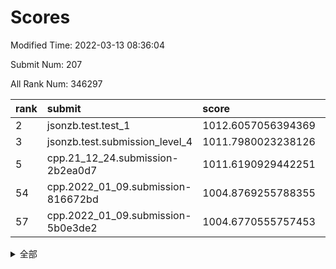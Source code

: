 # Scores

Modified Time: 2022-03-13 08:36:04

Submit Num: 207

All Rank Num: 346297

| rank |               submit               |       score        |       sigma        | pk_num |
| :--- | :--------------------------------- | :----------------- | :----------------- | :----- |
| 2    | jsonzb.test.test_1                 | 1012.6057056394369 | 0.8018340695702606 | 6692   |
| 3    | jsonzb.test.submission_level_4     | 1011.7980023238126 | 0.78074607083216   | 6694   |
| 5    | cpp.21_12_24.submission-2b2ea0d7   | 1011.6190929442251 | 0.7698672717570941 | 6690   |
| 54   | cpp.2022_01_09.submission-816672bd | 1004.8769255788355 | 0.7081034287507583 | 6690   |
| 57   | cpp.2022_01_09.submission-5b0e3de2 | 1004.6770555757453 | 0.7171293555201705 | 6693   |


<details>
<summary>全部</summary>

| rank |                 submit                 |       score        |       sigma        | pk_num |
| :--- | :------------------------------------- | :----------------- | :----------------- | :----- |
| 1    | gobigger.level_3.submission_level_3_20 | 1012.7455349990711 | 0.7850566115217499 | 6689   |
| 2    | jsonzb.test.test_1                     | 1012.6057056394369 | 0.8018340695702606 | 6692   |
| 3    | jsonzb.test.submission_level_4         | 1011.7980023238126 | 0.78074607083216   | 6694   |
| 4    | gobigger.level_3.submission_level_3_16 | 1011.6621627348181 | 0.7585097647670744 | 6701   |
| 5    | cpp.21_12_24.submission-2b2ea0d7       | 1011.6190929442251 | 0.7698672717570941 | 6690   |
| 6    | gobigger.level_3.submission_level_3_15 | 1011.4617179367928 | 0.7675249143992953 | 6691   |
| 7    | gobigger.level_3.submission_level_3_6  | 1011.440302474117  | 0.7915524788716584 | 6692   |
| 8    | gobigger.level_3.submission_level_3_21 | 1011.1501382197747 | 0.7613367594235907 | 6692   |
| 9    | gobigger.level_3.submission_level_3_39 | 1010.9388675513545 | 0.768671485126746  | 6695   |
| 10   | gobigger.level_3.submission_level_3_34 | 1010.8886799956874 | 0.8084960661913919 | 6698   |
| 11   | gobigger.level_3.submission_level_3_19 | 1010.7737591286035 | 0.7794175293864454 | 6693   |
| 12   | gobigger.level_3.submission_level_3_9  | 1010.6673613658888 | 0.7615809553348031 | 6691   |
| 13   | gobigger.level_3.submission_level_3_24 | 1010.6443656345831 | 0.7468572719911276 | 6694   |
| 14   | gobigger.level_3.submission_level_3_36 | 1010.5506030852804 | 0.7681580203005463 | 6693   |
| 15   | gobigger.level_3.submission_level_3_27 | 1010.4924135494172 | 0.7678916916010096 | 6699   |
| 16   | gobigger.level_3.submission_level_3_0  | 1010.255894117019  | 0.748597756369766  | 6695   |
| 17   | gobigger.level_3.submission_level_3_29 | 1010.2429610436512 | 0.7611651745457964 | 6689   |
| 18   | gobigger.level_3.submission_level_3_23 | 1010.1965201394263 | 0.7499597719383971 | 6691   |
| 19   | gobigger.level_3.submission_level_3_4  | 1010.1663202942229 | 0.7470784480839328 | 6696   |
| 20   | gobigger.level_3.submission_level_3_30 | 1010.1519476231215 | 0.7514776038187682 | 6687   |
| 21   | gobigger.level_3.submission_level_3_47 | 1010.1358508942216 | 0.750781200762527  | 6686   |
| 22   | gobigger.level_3.submission_level_3_37 | 1010.1226502253339 | 0.7638233721053991 | 6692   |
| 23   | gobigger.level_3.submission_level_3_28 | 1010.096372031464  | 0.7537402542570062 | 6694   |
| 24   | gobigger.level_3.submission_level_3_22 | 1010.0590049186276 | 0.746550478841958  | 6692   |
| 25   | gobigger.level_3.submission_level_3_2  | 1010.0485722392837 | 0.7557354087141882 | 6695   |
| 26   | gobigger.level_3.submission_level_3_42 | 1010.0227329034055 | 0.7727961714606402 | 6695   |
| 27   | gobigger.level_3.submission_level_3_13 | 1009.96724304882   | 0.7594113190743559 | 6687   |
| 28   | gobigger.level_3.submission_level_3_33 | 1009.943870809307  | 0.7752600177842818 | 6693   |
| 29   | gobigger.level_3.submission_level_3_35 | 1009.9008999990873 | 0.7580400591302965 | 6691   |
| 30   | gobigger.level_3.submission_level_3_41 | 1009.8717831503621 | 0.7765626344975876 | 6692   |
| 31   | gobigger.level_3.submission_level_3_32 | 1009.8673875964272 | 0.7979091564656464 | 6691   |
| 32   | gobigger.level_3.submission_level_3_48 | 1009.8614496447275 | 0.752898544997218  | 6690   |
| 33   | gobigger.level_3.submission_level_3_1  | 1009.7488859317197 | 0.7392421828098245 | 6690   |
| 34   | gobigger.level_3.submission_level_3_44 | 1009.6858593740416 | 0.7548905917559825 | 6682   |
| 35   | gobigger.level_3.submission_level_3_10 | 1009.6540176706608 | 0.7497043460558309 | 6689   |
| 36   | gobigger.level_3.submission_level_3_26 | 1009.6514436273535 | 0.7545404059406228 | 6692   |
| 37   | gobigger.level_3.submission_level_3_25 | 1009.6223624861847 | 0.7713928704807709 | 6692   |
| 38   | gobigger.level_3.submission_level_3_45 | 1009.467925746796  | 0.7618733419169939 | 6696   |
| 39   | gobigger.level_3.submission_level_3_43 | 1009.44092079585   | 0.7415025786257018 | 6698   |
| 40   | gobigger.level_3.submission_level_3_7  | 1009.4341141285155 | 0.7238511332110872 | 6696   |
| 41   | gobigger.level_3.submission_level_3_12 | 1009.4334025017948 | 0.75257773334628   | 6688   |
| 42   | gobigger.level_3.submission_level_3_46 | 1009.3597745874267 | 0.7213975895401331 | 6697   |
| 43   | gobigger.level_3.submission_level_3_11 | 1009.320386413302  | 0.7326599124000525 | 6692   |
| 44   | gobigger.level_3.submission_level_3_8  | 1009.252464401009  | 0.7626386540951294 | 6691   |
| 45   | gobigger.level_3.submission_level_3_31 | 1009.159493356092  | 0.7606858998741706 | 6691   |
| 46   | gobigger.level_3.submission_level_3_5  | 1009.106099962601  | 0.7597212010871265 | 6686   |
| 47   | gobigger.level_3.submission_level_3_40 | 1009.0230670063555 | 0.7513847686441177 | 6690   |
| 48   | gobigger.level_3.submission_level_3_38 | 1009.0081490493073 | 0.7348793299820906 | 6690   |
| 49   | gobigger.level_3.submission_level_3_3  | 1008.7646230392485 | 0.747216160773583  | 6692   |
| 50   | gobigger.level_3.submission_level_3_49 | 1008.6739357889295 | 0.7337437986732035 | 6691   |
| 51   | gobigger.level_3.submission_level_3_14 | 1008.6120182093276 | 0.7474912593914089 | 6695   |
| 52   | gobigger.level_3.submission_level_3_17 | 1008.4511890908071 | 0.7536405590681271 | 6695   |
| 53   | gobigger.level_3.submission_level_3_18 | 1008.3012461120978 | 0.7350108730156153 | 6695   |
| 54   | cpp.2022_01_09.submission-816672bd     | 1004.8769255788355 | 0.7081034287507583 | 6690   |
| 55   | gobigger.level_1.submission_level_1_0  | 1004.8487166486087 | 0.7170103875786651 | 6691   |
| 56   | gobigger.level_1.submission_level_1_49 | 1004.7024893960607 | 0.7217323594298294 | 6690   |
| 57   | cpp.2022_01_09.submission-5b0e3de2     | 1004.6770555757453 | 0.7171293555201705 | 6693   |
| 58   | gobigger.level_1.submission_level_1_34 | 1004.5752424945144 | 0.7266911684128795 | 6688   |
| 59   | gobigger.level_1.submission_level_1_11 | 1004.3088759988384 | 0.7211659212453169 | 6691   |
| 60   | gobigger.level_1.submission_level_1_7  | 1004.2319701480667 | 0.7185275852307421 | 6694   |
| 61   | gobigger.level_1.submission_level_1_36 | 1004.2166810064601 | 0.7125975523058691 | 6697   |
| 62   | gobigger.level_1.submission_level_1_8  | 1004.2108023138392 | 0.7152002843989994 | 6687   |
| 63   | gobigger.level_1.submission_level_1_26 | 1004.1146453573505 | 0.7279288453915725 | 6694   |
| 64   | gobigger.level_1.submission_level_1_6  | 1004.054026199359  | 0.7162150056184048 | 6695   |
| 65   | gobigger.level_1.submission_level_1_41 | 1004.0404073652871 | 0.7217399010093651 | 6692   |
| 66   | gobigger.level_1.submission_level_1_18 | 1003.8273943876444 | 0.7275538222950487 | 6689   |
| 67   | gobigger.level_1.submission_level_1_1  | 1003.7564660884158 | 0.7233178891977338 | 6691   |
| 68   | gobigger.level_1.submission_level_1_43 | 1003.6772305085485 | 0.7084550317606928 | 6693   |
| 69   | gobigger.level_1.submission_level_1_21 | 1003.6534567857599 | 0.7140549287097583 | 6692   |
| 70   | gobigger.level_1.submission_level_1_13 | 1003.5137736493149 | 0.7144314470316298 | 6686   |
| 71   | gobigger.level_1.submission_level_1_37 | 1003.5059936022419 | 0.7252307175404847 | 6690   |
| 72   | gobigger.level_1.submission_level_1_46 | 1003.483964841901  | 0.7203744329075046 | 6689   |
| 73   | gobigger.level_1.submission_level_1_33 | 1003.4834419388201 | 0.7133956567316809 | 6694   |
| 74   | gobigger.level_1.submission_level_1_38 | 1003.411553283171  | 0.7159302642119912 | 6688   |
| 75   | gobigger.level_1.submission_level_1_40 | 1003.3964836774476 | 0.7186412857699527 | 6698   |
| 76   | gobigger.level_1.submission_level_1_20 | 1003.3509687679536 | 0.7040585317969743 | 6687   |
| 77   | gobigger.level_1.submission_level_1_29 | 1003.3463625381471 | 0.7200475958130234 | 6693   |
| 78   | gobigger.level_1.submission_level_1_42 | 1003.2905480202254 | 0.7112219230719795 | 6690   |
| 79   | gobigger.level_1.submission_level_1_12 | 1003.2821436296209 | 0.7168136223894703 | 6694   |
| 80   | gobigger.level_1.submission_level_1_2  | 1003.2499045048575 | 0.711310541181825  | 6689   |
| 81   | gobigger.level_1.submission_level_1_19 | 1003.2422449775995 | 0.7243387999715063 | 6694   |
| 82   | gobigger.level_1.submission_level_1_45 | 1003.2166436193418 | 0.7220338763849857 | 6692   |
| 83   | gobigger.level_1.submission_level_1_48 | 1003.1867737313905 | 0.7198753139983158 | 6694   |
| 84   | gobigger.level_1.submission_level_1_31 | 1003.1595291702118 | 0.7208624652235553 | 6686   |
| 85   | gobigger.level_1.submission_level_1_27 | 1003.1265295079364 | 0.7158933321420219 | 6693   |
| 86   | gobigger.level_1.submission_level_1_17 | 1003.1235010512687 | 0.7151393734139199 | 6695   |
| 87   | gobigger.level_1.submission_level_1_15 | 1003.120243630258  | 0.71469623140093   | 6684   |
| 88   | gobigger.level_1.submission_level_1_32 | 1003.1153066980368 | 0.7066161975041024 | 6694   |
| 89   | gobigger.level_1.submission_level_1_24 | 1003.1123237784312 | 0.7177456255141089 | 6695   |
| 90   | gobigger.level_1.submission_level_1_39 | 1003.1040616723338 | 0.7237719465066043 | 6694   |
| 91   | gobigger.level_1.submission_level_1_30 | 1003.0481229294872 | 0.7155599288846093 | 6696   |
| 92   | gobigger.level_1.submission_level_1_5  | 1003.0342139156757 | 0.7206691051998981 | 6695   |
| 93   | gobigger.level_1.submission_level_1_16 | 1002.9949519816264 | 0.7111880303838218 | 6698   |
| 94   | gobigger.level_1.submission_level_1_22 | 1002.8974789409352 | 0.712962824332482  | 6692   |
| 95   | gobigger.level_1.submission_level_1_35 | 1002.766689178472  | 0.7197218324553378 | 6694   |
| 96   | gobigger.level_1.submission_level_1_4  | 1002.6582961981042 | 0.7138777321637108 | 6692   |
| 97   | gobigger.level_1.submission_level_1_10 | 1002.5553242782863 | 0.7267858252384019 | 6691   |
| 98   | gobigger.level_1.submission_level_1_9  | 1002.517451736452  | 0.7138686647626556 | 6691   |
| 99   | gobigger.level_1.submission_level_1_3  | 1002.4652482153783 | 0.7193154849519392 | 6694   |
| 100  | gobigger.level_1.submission_level_1_14 | 1002.3919756955546 | 0.7194557586275433 | 6688   |
| 101  | gobigger.level_1.submission_level_1_23 | 1002.2496490695894 | 0.7083226309587647 | 6691   |
| 102  | gobigger.level_1.submission_level_1_28 | 1002.2481873546509 | 0.7077870474731723 | 6694   |
| 103  | gobigger.level_1.submission_level_1_47 | 1002.1540622057099 | 0.7102339988538224 | 6693   |
| 104  | gobigger.level_1.submission_level_1_44 | 1002.0629048632113 | 0.7241956473416479 | 6694   |
| 105  | gobigger.level_1.submission_level_1_25 | 1001.9586489577766 | 0.7048163663641712 | 6689   |
| 106  | gobigger.random.submission_random_25   | 997.0510180631078  | 0.7274559112043136 | 6693   |
| 107  | gobigger.random.submission_random_15   | 997.017817284917   | 0.7051698702131939 | 6689   |
| 108  | gobigger.random.submission_random_32   | 997.0035284389262  | 0.7146697208730085 | 6693   |
| 109  | gobigger.random.submission_random_6    | 996.9817968587026  | 0.7104028998507026 | 6689   |
| 110  | gobigger.random.submission_random_37   | 996.9723834443793  | 0.7082789466449515 | 6693   |
| 111  | gobigger.random.submission_random_47   | 996.8870865168799  | 0.7188824250436787 | 6691   |
| 112  | gobigger.random.submission_random_18   | 996.884218388678   | 0.7063888235730165 | 6691   |
| 113  | gobigger.random.submission_random_11   | 996.7857312106597  | 0.7139165517837445 | 6689   |
| 114  | gobigger.random.submission_random_38   | 996.7132074860904  | 0.7101291030479654 | 6692   |
| 115  | gobigger.random.submission_random_29   | 996.7124818895251  | 0.7111121999072255 | 6693   |
| 116  | gobigger.random.submission_random_49   | 996.6873955590567  | 0.7051796538156188 | 6689   |
| 117  | gobigger.random.submission_random_17   | 996.674883748447   | 0.7036373150807005 | 6687   |
| 118  | gobigger.random.submission_random_14   | 996.6160296392605  | 0.6977438475940966 | 6692   |
| 119  | gobigger.random.submission_random_45   | 996.5384652994381  | 0.7036395562467395 | 6694   |
| 120  | gobigger.random.submission_random_40   | 996.4422637210372  | 0.7049594589247091 | 6691   |
| 121  | gobigger.random.submission_random_5    | 996.428383179484   | 0.705604439806068  | 6689   |
| 122  | gobigger.random.submission_random_23   | 996.2072832498076  | 0.7073963677003491 | 6692   |
| 123  | gobigger.random.submission_random_30   | 996.2037746967711  | 0.7091421792625808 | 6694   |
| 124  | gobigger.random.submission_random_20   | 996.1927742906402  | 0.700344874338495  | 6694   |
| 125  | gobigger.random.submission_random_10   | 996.1837404114326  | 0.6985238947952016 | 6687   |
| 126  | gobigger.random.submission_random_9    | 996.1190267554019  | 0.6990611303197803 | 6692   |
| 127  | gobigger.random.submission_random_27   | 995.9182715644301  | 0.7043869128349514 | 6693   |
| 128  | gobigger.random.submission_random_3    | 995.9138381626551  | 0.7006889597618167 | 6694   |
| 129  | gobigger.random.submission_random_42   | 995.8930971236197  | 0.7111380784136705 | 6688   |
| 130  | gobigger.random.submission_random_7    | 995.874191790623   | 0.7120515683946408 | 6686   |
| 131  | gobigger.random.submission_random_34   | 995.863645294234   | 0.7004408954773564 | 6688   |
| 132  | gobigger.random.submission_random_21   | 995.8546952496533  | 0.7136117010738486 | 6691   |
| 133  | gobigger.random.submission_random_39   | 995.7921968610887  | 0.7084297014552519 | 6691   |
| 134  | gobigger.random.submission_random_16   | 995.7694352208619  | 0.7018528687181036 | 6689   |
| 135  | gobigger.random.submission_random_35   | 995.6906467116017  | 0.7057156633227664 | 6693   |
| 136  | gobigger.random.submission_random_44   | 995.6574241363415  | 0.706365431312957  | 6692   |
| 137  | gobigger.random.submission_random_24   | 995.6504918946729  | 0.707736289010802  | 6692   |
| 138  | gobigger.random.submission_random_48   | 995.6407555915159  | 0.7150133306319296 | 6692   |
| 139  | gobigger.random.submission_random_0    | 995.6394821156972  | 0.7165362959612444 | 6693   |
| 140  | gobigger.random.submission_random_8    | 995.5499457375588  | 0.7236029265333109 | 6695   |
| 141  | gobigger.random.submission_random_2    | 995.5338796746346  | 0.6989445815910981 | 6694   |
| 142  | gobigger.random.submission_random_28   | 995.4850425907061  | 0.7118786971915452 | 6687   |
| 143  | gobigger.random.submission_random_26   | 995.4611941814504  | 0.7205621749790324 | 6694   |
| 144  | gobigger.random.submission_random_12   | 995.4385968740529  | 0.7117988694360182 | 6690   |
| 145  | gobigger.random.submission_random_1    | 995.4174030130607  | 0.706970462813315  | 6685   |
| 146  | gobigger.random.submission_random_31   | 995.4059279618522  | 0.7094036757639339 | 6686   |
| 147  | gobigger.random.submission_random_46   | 995.320211254322   | 0.7094422025137099 | 6693   |
| 148  | gobigger.random.submission_random_19   | 995.3152389193066  | 0.7046615687122033 | 6690   |
| 149  | gobigger.random.submission_random_43   | 995.3038602321656  | 0.7135315896522525 | 6688   |
| 150  | gobigger.random.submission_random_33   | 995.2339430216933  | 0.7067876534995773 | 6693   |
| 151  | gobigger.random.submission_random_41   | 995.1543507772135  | 0.7269514467192378 | 6692   |
| 152  | gobigger.random.submission_random_4    | 995.0355573989882  | 0.715668725117643  | 6693   |
| 153  | gobigger.random.submission_random_22   | 994.9256725553112  | 0.711333224923003  | 6696   |
| 154  | gobigger.random.submission_random_36   | 994.9251183116386  | 0.7160339763000019 | 6691   |
| 155  | gobigger.random.submission_random_13   | 994.8442317178434  | 0.7178251685152458 | 6689   |
| 156  | gobigger.level_2.submission_level_2_17 | 994.2624465955909  | 0.7304462638436553 | 6694   |
| 157  | gobigger.level_2.submission_level_2_46 | 994.1926694898268  | 0.7440701379673685 | 6696   |
| 158  | gobigger.level_2.submission_level_2_48 | 994.110670096339   | 0.7315744567372808 | 6697   |
| 159  | gobigger.level_2.submission_level_2_4  | 993.7056567612286  | 0.7254358929652475 | 6695   |
| 160  | gobigger.level_2.submission_level_2_10 | 993.514266306966   | 0.7460225819464278 | 6688   |
| 161  | gobigger.level_2.submission_level_2_8  | 993.3178299891301  | 0.747471484435616  | 6694   |
| 162  | gobigger.level_2.submission_level_2_32 | 993.225330945126   | 0.7638803885788699 | 6688   |
| 163  | gobigger.level_2.submission_level_2_16 | 993.1832109200028  | 0.7433161224019537 | 6693   |
| 164  | gobigger.level_2.submission_level_2_21 | 993.1648339234378  | 0.7550888116589691 | 6695   |
| 165  | gobigger.level_2.submission_level_2_47 | 993.0806581042339  | 0.7311415826848937 | 6689   |
| 166  | gobigger.level_2.submission_level_2_31 | 992.98029288628    | 0.7554467332831575 | 6685   |
| 167  | gobigger.level_2.submission_level_2_38 | 992.9742360230597  | 0.7205130848267731 | 6689   |
| 168  | gobigger.level_2.submission_level_2_25 | 992.8356171124288  | 0.7387801649083691 | 6695   |
| 169  | gobigger.level_2.submission_level_2_6  | 992.8010326445191  | 0.7340198198303071 | 6689   |
| 170  | gobigger.level_2.submission_level_2_43 | 992.7680074714369  | 0.745540669733001  | 6690   |
| 171  | gobigger.level_2.submission_level_2_9  | 992.7294214204531  | 0.7247241639581378 | 6690   |
| 172  | gobigger.level_2.submission_level_2_28 | 992.5830102101133  | 0.7374149103186156 | 6692   |
| 173  | gobigger.level_2.submission_level_2_27 | 992.4965204432293  | 0.7520812655095258 | 6688   |
| 174  | gobigger.level_2.submission_level_2_23 | 992.4951955858905  | 0.7532427477890266 | 6691   |
| 175  | gobigger.level_2.submission_level_2_35 | 992.4833747438693  | 0.7550345561932736 | 6691   |
| 176  | gobigger.level_2.submission_level_2_29 | 992.4059370822948  | 0.7548339044670267 | 6691   |
| 177  | gobigger.level_2.submission_level_2_26 | 992.2916862496894  | 0.7685887333997264 | 6694   |
| 178  | gobigger.level_2.submission_level_2_22 | 992.258005165194   | 0.7421126477234713 | 6694   |
| 179  | gobigger.level_2.submission_level_2_42 | 992.2483034626306  | 0.743489967469075  | 6690   |
| 180  | gobigger.level_2.submission_level_2_0  | 992.1485343428687  | 0.7420257859982877 | 6693   |
| 181  | gobigger.level_2.submission_level_2_39 | 992.1431989337348  | 0.7408867329891301 | 6691   |
| 182  | gobigger.level_2.submission_level_2_2  | 992.1321567754991  | 0.7306566898013612 | 6692   |
| 183  | gobigger.level_2.submission_level_2_19 | 992.0889839315298  | 0.745430849511398  | 6689   |
| 184  | gobigger.level_2.submission_level_2_45 | 992.0515931112992  | 0.7502554230603711 | 6693   |
| 185  | gobigger.level_2.submission_level_2_41 | 992.0148806400429  | 0.7437001070571557 | 6695   |
| 186  | gobigger.level_2.submission_level_2_14 | 992.0060594147672  | 0.7471973058367775 | 6693   |
| 187  | gobigger.level_2.submission_level_2_33 | 991.858908064384   | 0.7662795323893319 | 6690   |
| 188  | gobigger.level_2.submission_level_2_11 | 991.8469923800915  | 0.7568893996378979 | 6690   |
| 189  | gobigger.level_2.submission_level_2_1  | 991.7839496847507  | 0.7637144305306702 | 6693   |
| 190  | gobigger.level_2.submission_level_2_37 | 991.7586969939554  | 0.7500588671584396 | 6696   |
| 191  | gobigger.level_2.submission_level_2_7  | 991.5950571346847  | 0.7390935958226231 | 6694   |
| 192  | gobigger.level_2.submission_level_2_49 | 991.5854939320475  | 0.7406331487947458 | 6693   |
| 193  | gobigger.level_2.submission_level_2_40 | 991.5418127138441  | 0.7609145116218843 | 6685   |
| 194  | gobigger.level_2.submission_level_2_13 | 991.5174535052065  | 0.7341410394673558 | 6690   |
| 195  | gobigger.level_2.submission_level_2_3  | 991.3737262900104  | 0.7587511272408496 | 6693   |
| 196  | gobigger.level_2.submission_level_2_34 | 991.1566477761519  | 0.7591675255965507 | 6691   |
| 197  | gobigger.level_2.submission_level_2_12 | 990.9028139587605  | 0.7925451691766453 | 6695   |
| 198  | gobigger.level_2.submission_level_2_44 | 990.8127407282557  | 0.7645644226502866 | 6692   |
| 199  | gobigger.level_2.submission_level_2_15 | 990.7726710150912  | 0.7634822104485496 | 6690   |
| 200  | gobigger.level_2.submission_level_2_36 | 990.7629439534912  | 0.7578445731748389 | 6691   |
| 201  | gobigger.level_2.submission_level_2_20 | 990.7533225575213  | 0.7778488467005064 | 6691   |
| 202  | gobigger.level_2.submission_level_2_5  | 990.7018142233048  | 0.7639783896080115 | 6695   |
| 203  | gobigger.level_2.submission_level_2_30 | 990.655696808131   | 0.7446395736110192 | 6694   |
| 204  | gobigger.level_2.submission_level_2_24 | 990.5576849178427  | 0.7730180757778119 | 6695   |
| 205  | gobigger.level_2.submission_level_2_18 | 990.5170539310219  | 0.7457597485334472 | 6691   |
| 206  | gobigger.none.submission_none_1        | 976.836368004171   | 1.386392154641425  | 6689   |
| 207  | gobigger.none.submission_none_0        | 976.1499450023367  | 1.4655661134576072 | 6691   |

</details>